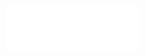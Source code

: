 <div align="center">
  <a href="https://lund.lol/">
    <img src="https://raw.githubusercontent.com/Lund1337/Lund1337.github.io/main/Images/Lund/Lund.gif" alt="Logo" width="300" height="100">
  </a>
</div>
